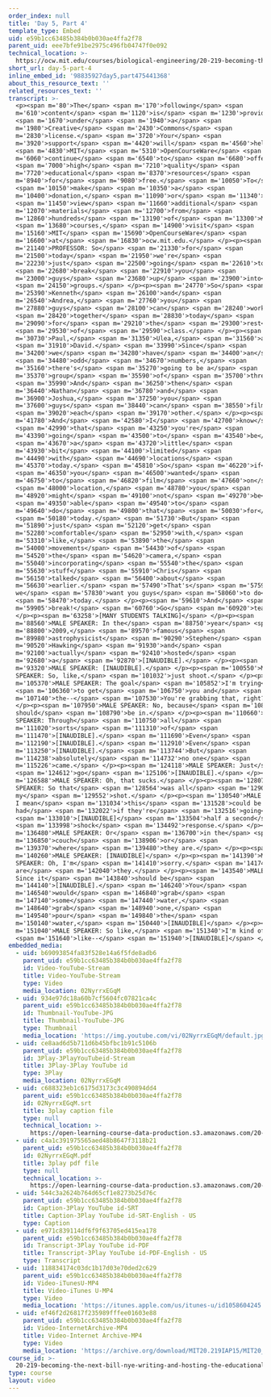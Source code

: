 ```yaml
---
order_index: null
title: 'Day 5, Part 4'
template_type: Embed
uid: e59b1cc63485b384b0b030ae4ffa2f78
parent_uid: eee7bfe91be2975c496fb04747f0e092
technical_location: >-
  https://ocw.mit.edu/courses/biological-engineering/20-219-becoming-the-next-bill-nye-writing-and-hosting-the-educational-show-january-iap-2015/day-5-storytellers-toolkit-pt.-3/day-5-part-4
short_url: day-5-part-4
inline_embed_id: '98835927day5,part475441368'
about_this_resource_text: ''
related_resources_text: ''
transcript: >-
  <p><span m='80'>The</span> <span m='170'>following</span> <span
  m='610'>content</span> <span m='1120'>is</span> <span m='1230'>provided</span>
  <span m='1670'>under</span> <span m='1940'>a</span> <span
  m='1980'>Creative</span> <span m='2430'>Commons</span> <span
  m='2830'>license.</span> <span m='3720'>Your</span> <span
  m='3920'>support</span> <span m='4420'>will</span> <span m='4560'>help</span>
  <span m='4830'>MIT</span> <span m='5310'>OpenCourseWare</span> <span
  m='6060'>continue</span> <span m='6540'>to</span> <span m='6680'>offer</span>
  <span m='7000'>high</span> <span m='7210'>quality</span> <span
  m='7720'>educational</span> <span m='8370'>resources</span> <span
  m='8940'>for</span> <span m='9080'>free.</span> <span m='10050'>To</span>
  <span m='10150'>make</span> <span m='10350'>a</span> <span
  m='10400'>donation,</span> <span m='11090'>or</span> <span m='11340'>to</span>
  <span m='11450'>view</span> <span m='11660'>additional</span> <span
  m='12070'>materials</span> <span m='12700'>from</span> <span
  m='12860'>hundreds</span> <span m='13190'>of</span> <span m='13300'>MIT</span>
  <span m='13680'>courses,</span> <span m='14900'>visit</span> <span
  m='15160'>MIT</span> <span m='15690'>OpenCourseWare</span> <span
  m='16600'>at</span> <span m='16830'>ocw.mit.edu.</span> </p><p><span
  m='21140'>PROFESSOR: So</span> <span m='21330'>for</span> <span
  m='21500'>today</span> <span m='21950'>we're</span> <span
  m='22230'>just</span> <span m='22500'>going</span> <span m='22610'>to</span>
  <span m='22680'>break</span> <span m='22910'>you</span> <span
  m='23000'>guys</span> <span m='23680'>up</span> <span m='23900'>into</span>
  <span m='24150'>groups.</span> </p><p><span m='24770'>So</span> <span
  m='25390'>Kenneth</span> <span m='26100'>and</span> <span
  m='26540'>Andrea,</span> <span m='27760'>you</span> <span
  m='27880'>guys</span> <span m='28100'>can</span> <span m='28240'>work</span>
  <span m='28420'>together</span> <span m='28830'>today</span> <span
  m='29090'>for</span> <span m='29210'>the</span> <span m='29300'>rest</span>
  <span m='29530'>of</span> <span m='29590'>class.</span> </p><p><span
  m='30730'>Paul,</span> <span m='31350'>Ulea,</span> <span m='31560'>and</span>
  <span m='31910'>David.</span> <span m='33990'>Since</span> <span
  m='34200'>we</span> <span m='34280'>have</span> <span m='34400'>an</span>
  <span m='34480'>odd</span> <span m='34670'>numbers,</span> <span
  m='35160'>there's</span> <span m='35270'>going to be a</span> <span
  m='35370'>group</span> <span m='35590'>of</span> <span m='35700'>three.</span>
  <span m='35990'>And</span> <span m='36250'>then</span> <span
  m='36440'>Nathan</span> <span m='36780'>and</span> <span
  m='36900'>Joshua,</span> <span m='37250'>you</span> <span
  m='37600'>guys</span> <span m='38440'>can</span> <span m='38550'>film</span>
  <span m='39020'>each</span> <span m='39170'>other.</span> </p><p><span
  m='41780'>And</span> <span m='42580'>I</span> <span m='42700'>know</span>
  <span m='42990'>that</span> <span m='43250'>you're</span> <span
  m='43390'>going</span> <span m='43500'>to</span> <span m='43540'>be</span>
  <span m='43670'>a</span> <span m='43720'>little</span> <span
  m='43930'>bit</span> <span m='44100'>limited</span> <span
  m='44490'>with</span> <span m='44690'>locations</span> <span
  m='45370'>today.</span> <span m='45810'>So</span> <span m='46220'>if</span>
  <span m='46350'>you</span> <span m='46500'>wanted</span> <span
  m='46750'>to</span> <span m='46820'>film</span> <span m='47660'>on</span>
  <span m='48000'>location,</span> <span m='48780'>you</span> <span
  m='48920'>might</span> <span m='49100'>not</span> <span m='49270'>be</span>
  <span m='49350'>able</span> <span m='49540'>to</span> <span
  m='49640'>do</span> <span m='49800'>that</span> <span m='50030'>for</span>
  <span m='50180'>today.</span> <span m='51730'>But</span> <span
  m='51890'>just</span> <span m='52120'>get</span> <span
  m='52280'>comfortable</span> <span m='52950'>with,</span> <span
  m='53310'>like,</span> <span m='53890'>the</span> <span
  m='54000'>movements</span> <span m='54430'>of</span> <span
  m='54520'>the</span> <span m='54620'>camera,</span> <span
  m='55040'>incorporating</span> <span m='55540'>the</span> <span
  m='55630'>stuff</span> <span m='55910'>Chris</span> <span
  m='56150'>talked</span> <span m='56400'>about</span> <span
  m='56630'>earlier.</span> <span m='57490'>That's</span> <span m='57590'>what
  we</span> <span m='57830'>want you guys</span> <span m='58060'>to do</span>
  <span m='58470'>today.</span> </p><p><span m='59610'>And</span> <span
  m='59905'>break!</span> <span m='60760'>Go</span> <span m='60920'>team!</span>
  </p><p><span m='63258'>[MANY STUDENTS TALKING]</span> </p><p><span
  m='88560'>MALE SPEAKER: In the</span> <span m='88750'>year</span> <span
  m='88800'>2009,</span> <span m='89570'>famous</span> <span
  m='89980'>astrophysicist</span> <span m='90290'>Stephen</span> <span
  m='90520'>Hawking</span> <span m='91930'>and</span> <span
  m='92100'>actually</span> <span m='92410'>hosted</span> <span
  m='92680'>a</span> <span m='92870'>[INAUDIBLE].</span> </p><p><span
  m='93320'>MALE SPEAKER: [INAUDIBLE].</span> </p><p><span m='100550'>MALE
  SPEAKER: So, like,</span> <span m='101032'>just shoot.</span> </p><p><span
  m='105370'>MALE SPEAKER: The goal</span> <span m='105852'>I'm trying</span>
  <span m='106360'>to get</span> <span m='106750'>you and</span> <span
  m='107140'>the--</span> <span m='107530'>You're grabbing that, right?</span>
  </p><p><span m='107950'>MALE SPEAKER: No, because</span> <span m='108370'>this
  should</span> <span m='108790'>be in.</span> </p><p><span m='110660'>MALE
  SPEAKER: Through</span> <span m='110750'>all</span> <span
  m='111020'>sorts</span> <span m='111310'>of</span> <span
  m='111470'>[INAUDIBLE].</span> <span m='111690'>Even</span> <span
  m='112190'>[INAUDIBLE].</span> <span m='112910'>Even</span> <span
  m='113250'>[INAUDIBLE].</span> <span m='113744'>But</span> <span
  m='114238'>absolutely</span> <span m='114732'>no one</span> <span
  m='115226'>came.</span> </p><p><span m='124118'>MALE SPEAKER: Just</span>
  <span m='124612'>go</span> <span m='125106'>[INAUDIBLE].</span> </p><p><span
  m='126588'>MALE SPEAKER: Oh, that sucks.</span> </p><p><span m='128070'>MALE
  SPEAKER: So that</span> <span m='128564'>was all</span> <span m='129058'>in
  my</span> <span m='129552'>shot.</span> </p><p><span m='130540'>MALE SPEAKER:
  I mean</span> <span m='131034'>this</span> <span m='131528'>could be
  had</span> <span m='132022'>if they're</span> <span m='132516'>going</span>
  <span m='133010'>[INAUDIBLE]</span> <span m='133504'>half a second</span>
  <span m='133998'>shock</span> <span m='134492'>response.</span> </p><p><span
  m='136480'>MALE SPEAKER: Or</span> <span m='136700'>in the</span> <span
  m='136850'>couch</span> <span m='138906'>or</span> <span
  m='139370'>where</span> <span m='139480'>they are.</span> </p><p><span
  m='140260'>MALE SPEAKER: [INAUDIBLE]</span> </p><p><span m='141390'>MALE
  SPEAKER: Oh, I'm</span> <span m='141410'>sorry.</span> <span m='141740'>Where
  are</span> <span m='142040'>they.</span> </p><p><span m='143540'>MALE SPEAKER:
  Since it</span> <span m='143840'>should be</span> <span
  m='144140'>[INAUDIBLE].</span> <span m='146240'>You</span> <span
  m='146540'>would</span> <span m='146840'>grab</span> <span
  m='147140'>some</span> <span m='147440'>water,</span> <span
  m='148640'>grab</span> <span m='148940'>one,</span> <span
  m='149540'>pour</span> <span m='149840'>the</span> <span
  m='150140'>water,</span> <span m='150440'>[INAUDIBLE]</span> </p><p><span
  m='151040'>MALE SPEAKER: So like,</span> <span m='151340'>I'm kind of</span>
  <span m='151640'>like--</span> <span m='151940'>[INAUDIBLE]</span> </p>
embedded_media:
  - uid: b69093854fa83f528e14a6f5fde8adb6
    parent_uid: e59b1cc63485b384b0b030ae4ffa2f78
    id: Video-YouTube-Stream
    title: Video-YouTube-Stream
    type: Video
    media_location: 02NyrrxEGqM
  - uid: 934e97dc18a60b7cf5604fc07821ca4c
    parent_uid: e59b1cc63485b384b0b030ae4ffa2f78
    id: Thumbnail-YouTube-JPG
    title: Thumbnail-YouTube-JPG
    type: Thumbnail
    media_location: 'https://img.youtube.com/vi/02NyrrxEGqM/default.jpg'
  - uid: ce8aad6d5b711d6b45bfbc1b91c5106b
    parent_uid: e59b1cc63485b384b0b030ae4ffa2f78
    id: 3Play-3PlayYouTubeid-Stream
    title: 3Play-3Play YouTube id
    type: 3Play
    media_location: 02NyrrxEGqM
  - uid: c688323eb1c6175d3173c3c490894dd4
    parent_uid: e59b1cc63485b384b0b030ae4ffa2f78
    id: 02NyrrxEGqM.srt
    title: 3play caption file
    type: null
    technical_location: >-
      https://open-learning-course-data-production.s3.amazonaws.com/20-219-becoming-the-next-bill-nye-writing-and-hosting-the-educational-show-january-iap-2015/c688323eb1c6175d3173c3c490894dd4_02NyrrxEGqM.srt
  - uid: c4a1c391975565aed48b8647f3118b21
    parent_uid: e59b1cc63485b384b0b030ae4ffa2f78
    id: 02NyrrxEGqM.pdf
    title: 3play pdf file
    type: null
    technical_location: >-
      https://open-learning-course-data-production.s3.amazonaws.com/20-219-becoming-the-next-bill-nye-writing-and-hosting-the-educational-show-january-iap-2015/c4a1c391975565aed48b8647f3118b21_02NyrrxEGqM.pdf
  - uid: 544c3a2624b764d65cf1e8273b25d76c
    parent_uid: e59b1cc63485b384b0b030ae4ffa2f78
    id: Caption-3Play YouTube id-SRT
    title: Caption-3Play YouTube id-SRT-English - US
    type: Caption
  - uid: e971c839114df6f9f63705ed415ea178
    parent_uid: e59b1cc63485b384b0b030ae4ffa2f78
    id: Transcript-3Play YouTube id-PDF
    title: Transcript-3Play YouTube id-PDF-English - US
    type: Transcript
  - uid: 118834174c03dc1b17d03e70ded2c629
    parent_uid: e59b1cc63485b384b0b030ae4ffa2f78
    id: Video-iTunesU-MP4
    title: Video-iTunes U-MP4
    type: Video
    media_location: 'https://itunes.apple.com/us/itunes-u/id1058604245'
  - uid: ef46f2d26817f235989fffee01603e88
    parent_uid: e59b1cc63485b384b0b030ae4ffa2f78
    id: Video-InternetArchive-MP4
    title: Video-Internet Archive-MP4
    type: Video
    media_location: 'https://archive.org/download/MIT20.219IAP15/MIT20_219IAP15_D05P4_300k.mp4'
course_id: >-
  20-219-becoming-the-next-bill-nye-writing-and-hosting-the-educational-show-january-iap-2015
type: course
layout: video
---
```

